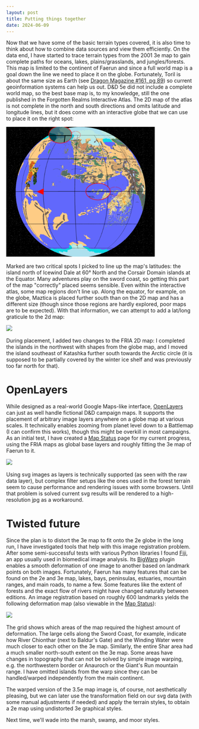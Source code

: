 ```yaml
---
layout: post
title: Putting things together
date: 2024-06-09
---
```


Now that we have some of the basic terrain types covered, it is also time to think about how to combine data sources and view them efficiently. On the data end, I have started to trace terrain types from the 2001 3e map to gain complete paths for oceans, lakes, plains/grasslands, and jungles/forests. This map is limited to the continent of Faerun and since a full world map is a goal down the line we need to place it on the globe. Fortunately, Toril is about the same size as Earth (see [Dragon Magazine #161, pg 89](https://annarchive.com/files/Drmg161.pdf)) so current geoinformation systems can help us out. D&D 5e did not include a complete world map, so the best base map is, to my knowledge, still the one published in the Forgotten Realms Interactive Atlas. The 2D map of the atlas is not complete in the north and south directions and omits latitude and longitude lines, but it does come with an interactive globe that we can use to place it on the right spot:

<a href="https://raw.githubusercontent.com/jonovotny/vectorized-realms/gh-pages/svg/24-06-09-together/toril-2e-fria-globe.png" target="_blank"><img src="https://raw.githubusercontent.com/jonovotny/vectorized-realms/gh-pages/svg/24-06-09-together/toril-2e-fria-globe.png" width=400px/></a>

Marked are two critical spots I picked to line up the map's latitudes: the island north of Icewind Dale at 60° North and the Corsair Domain islands at the Equator. Many adventures play on the sword coast, so getting this part of the map "correctly" placed seems sensible. Even within the interactive atlas, some map regions don't line up. Along the equator, for example, on the globe, Maztica is placed further south than on the 2D map and has a different size (though since those regions are hardly explored, poor maps are to be expected). With that information, we can attempt to add a lat/long graticule to the 2d map:

<a href="https://raw.githubusercontent.com/jonovotny/vectorized-realms/gh-pages/svg/24-06-09-together/toril-2e-ol-map.png" target="_blank"><img src="https://raw.githubusercontent.com/jonovotny/vectorized-realms/gh-pages/svg/24-06-09-together/toril-2e-ol-map.png" width=600px/></a>

<!--more-->

During placement, I added two changes to the FRIA 2D map: I completed the islands in the northwest with shapes from the globe map, and I moved the island southeast of Katashka further south towards the Arctic circle (it is supposed to be partially covered by the winter ice shelf and was previously too far north for that).

# OpenLayers

While designed as a real-world Google Maps-like interface, [OpenLayers](https://openlayers.org/) can just as well handle fictional D&D campaign maps. It supports the placement of arbitrary image layers anywhere on a globe map at various scales. It technically enables zooming from planet level down to a Battlemap (I can confirm this works), though this might be overkill in most campaigns. As an initial test, I have created a [Map Status](/map/) page for my current progress, using the FRIA maps as global base layers and roughly fitting the 3e map of Faerun to it.

<a href="/map/" target="_blank"><img src="https://raw.githubusercontent.com/jonovotny/vectorized-realms/gh-pages/svg/24-06-09-together/toril-2e-ol-map.png" width=400px/></a>

Using svg images as layers is technically supported (as seen with the raw data layer), but complex filter setups like the ones used in the forest terrain seem to cause performance and rendering issues with some browsers. Until that problem is solved current svg results will be rendered to a high-resolution jpg as a workaround.

# Twisted future

Since the plan is to distort the 3e map to fit onto the 2e globe in the long run, I have investigated tools that help with this image registration problem. After some semi-successful tests with various Python libraries I found [Fiji](https://imagej.net/software/fiji/), an app usually used in biomedical image analysis. Its [BigWarp](https://imagej.net/plugins/bigwarp) plugin enables a smooth deformation of one image to another based on landmark points on both images. Fortunately, Faerun has many features that can be found on the 2e and 3e map, lakes, bays, peninsulas, estuaries, mountain ranges, and main roads, to name a few. Some features like the extent of forests and the exact flow of rivers might have changed naturally between editions. An image registration based on roughly 600 landmarks yields the following deformation map (also viewable in the [Map Status](/map/)):


<a href="https://raw.githubusercontent.com/jonovotny/vectorized-realms/gh-pages/svg/24-06-09-together/faerun-2e-3e-distortion.png" target="_blank"><img src="https://raw.githubusercontent.com/jonovotny/vectorized-realms/gh-pages/svg/24-06-09-together/faerun-2e-3e-distortion.png" width=400px/></a>

The grid shows which areas of the map required the highest amount of deformation. The large cells along the Sword Coast, for example, indicate how River Chionthar (next to Baldur's Gate) and the Winding Water were much closer to each other on the 3e map. Similarly, the entire Shar area had a much smaller north-south extent on the 3e map. Some areas have changes in topography that can not be solved by simple image warping, e.g. the northwestern border or Anauroch or the Giant's Run mountain range. I have omitted islands from the warp since they can be handled/warped independently from the main continent.

The warped version of the 3.5e map image is, of course, not aesthetically pleasing, but we can later use the transformation field on our svg data (with some manual adjustments if needed) and apply the terrain styles, to obtain a 2e map using undistorted 3e graphical styles.

Next time, we'll wade into the marsh, swamp, and moor styles.